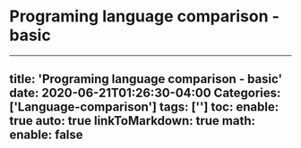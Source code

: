 # Programing language comparison - basic

---
title: 'Programing language comparison - basic'
date: 2020-06-21T01:26:30-04:00
Categories: ['Language-comparison']
tags: ['']
toc:
    enable: true
    auto: true
linkToMarkdown: true
math:
    enable: false
---

